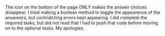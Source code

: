 The icon on the bottom of the page ONLY makes the answer choices disappear. I tried making a boolean method to toggle the appearence of the answwers, but contridicting errors kept appearing.
I did complete the required tasks, but did not read that I had to push that code before moving on to the optional tasks. My apologies.
